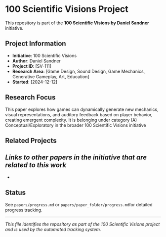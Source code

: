 # 100 Scientific Visions Project

This repository is part of the **100 Scientific Visions by Daniel Sandner** initiative.

## Project Information
- **Initiative**: 100 Scientific Visions
- **Author**: Daniel Sandner
- **Project ID**: [SV-111]
- **Research Area**: [Game Design, Sound Design, Game Mechanics, Generative Gameplay, Art, Education]
- **Started**: [2024-12-12]

## Research Focus
This paper explores how games can dynamically generate new mechanics, visual representations, and auditory feedback based on player behavior, creating emergent complexity. It is belonging under category (A) Conceptual/Exploratory in the broader 100 Scientific Visions initiative

## Related Projects
*Links to other papers in the initiative that are related to this work*
- 
- 

## Status
See `papers/progress.md` or `papers/paper_folder/progress.md`for detailed progress tracking.

---
*This file identifies the repository as part of the 100 Scientific Visions project and is used by the automated tracking system.*